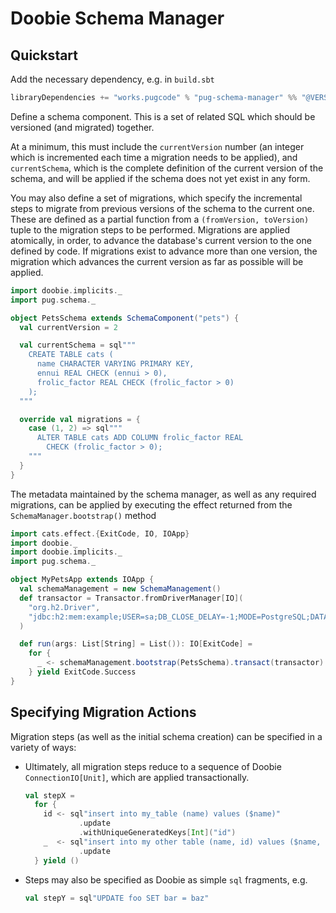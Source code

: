 # Doobie Schema Manager

## Quickstart

Add the necessary dependency, e.g. in `build.sbt`

```scala
libraryDependencies += "works.pugcode" % "pug-schema-manager" %% "@VERSION@"
```

Define a schema component. This is a set of related SQL which should be versioned (and migrated)
together. 

At a minimum, this must include the `currentVersion` number (an integer which is 
incremented each time a migration needs to be applied), and `currentSchema`, which is the complete
definition of the current version of the schema, and will be applied if the schema does not yet
exist in any form. 

You may also define a set of migrations, which specify the incremental steps to migrate from previous
versions of the schema to the current one. These are defined as a partial function from a
`(fromVersion, toVersion)` tuple to the migration steps to be performed. Migrations are applied
atomically, in order, to advance the database's current version to the one defined by code. If
migrations exist to advance more than one version, the migration which advances the current version
as far as possible will be applied.

```scala mdoc
import doobie.implicits._
import pug.schema._

object PetsSchema extends SchemaComponent("pets") {
  val currentVersion = 2

  val currentSchema = sql"""
    CREATE TABLE cats (
      name CHARACTER VARYING PRIMARY KEY,
      ennui REAL CHECK (ennui > 0),
      frolic_factor REAL CHECK (frolic_factor > 0)
    );
  """

  override val migrations = {
    case (1, 2) => sql"""
      ALTER TABLE cats ADD COLUMN frolic_factor REAL 
        CHECK (frolic_factor > 0);
    """
  }
}
```

The metadata maintained by the schema manager, as well as any required migrations, can be applied
by executing the effect returned from the `SchemaManager.bootstrap()` method

```scala mdoc
import cats.effect.{ExitCode, IO, IOApp}
import doobie._
import doobie.implicits._
import pug.schema._

object MyPetsApp extends IOApp {
  val schemaManagement = new SchemaManagement()
  def transactor = Transactor.fromDriverManager[IO](
    "org.h2.Driver",
    "jdbc:h2:mem:example;USER=sa;DB_CLOSE_DELAY=-1;MODE=PostgreSQL;DATABASE_TO_LOWER=TRUE"
  )

  def run(args: List[String] = List()): IO[ExitCode] =
    for {
      _ <- schemaManagement.bootstrap(PetsSchema).transact(transactor)
    } yield ExitCode.Success
}
```

## Specifying Migration Actions

Migration steps (as well as the initial schema creation) can be specified in a variety of ways:

* Ultimately, all migration steps reduce to a sequence of Doobie `ConnectionIO[Unit]`, which are 
  applied transactionally.
    ```scala mdoc
    val stepX = 
      for {
        id <- sql"insert into my_table (name) values ($name)"
                .update
                .withUniqueGeneratedKeys[Int]("id")
        _  <- sql"insert into my other table (name, id) values ($name, $id)"
                .update
      } yield ()
    ```

* Steps may also be specified as Doobie as simple `sql` fragments, e.g.
    ```scala mdoc
    val stepY = sql"UPDATE foo SET bar = baz"
    ```
